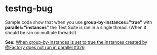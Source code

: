 # testng-bug
Sample code show that when you use
 **group-by-instances="true"** with **parallel="instances"**
 the Test Suite is ran in a single thread.
 (When it should be ran on multiple threads!)
 
 **See:** [
When group-by-instances is set to true the instances created by @Factory does not run in parallel #326](https://github.com/cbeust/testng/issues/326)
